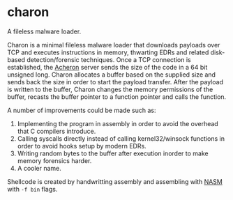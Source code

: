# charon
A fileless malware loader.

Charon is a minimal fileless malware loader that downloads payloads over TCP and executes instructions in memory, thwarting EDRs and related disk-based detection/forensic techniques. Once a TCP connection is established, the [Acheron](https://github.com/chomphuthip/acheron) server sends the size of the code in a 64 bit unsigned long. Charon allocates a buffer based on the supplied size and sends back the size in order to start the payload transfer. After the payload is written to the buffer, Charon changes the memory permissions of the buffer, recasts the buffer pointer to a function pointer and calls the function.

A number of improvements could be made such as:
1. Implementing the program in assembly in order to avoid the overhead that C compilers introduce.
2. Calling syscalls directly instead of calling kernel32/winsock functions in order to avoid hooks setup by modern EDRs.
3. Writing random bytes to the buffer after execution inorder to make memory forensics harder.
4. A cooler name.

Shellcode is created by handwritting assembly and assembling with [NASM](https://www.nasm.us/) with ```-f bin``` flags.
